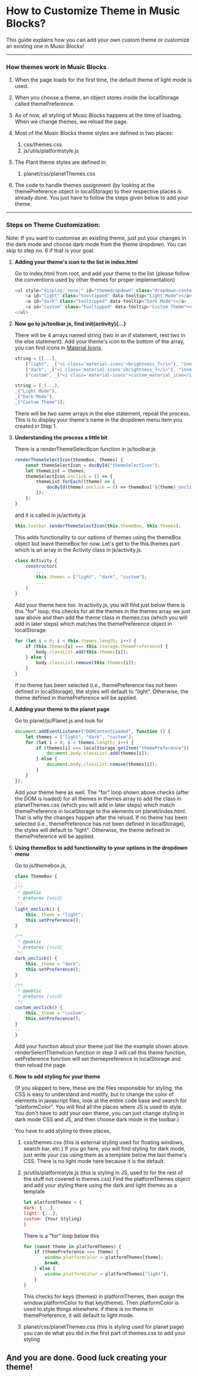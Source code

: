 # How to Customize Theme in Music Blocks?

This guide explains how you can add your own custom theme or customize an existing one in Music Blocks!

---

### How themes work in Music Blocks

1. When the page loads for the first time, the default theme of light mode is used.

2. When you choose a theme, an object stores inside the localStorage called themePreference.

3. As of now, all styling of Music Blocks happens at the time of loading. When we change themes, we reload the page.

4. Most of the Music Blocks theme styles are defined in two places:

    1. css/themes.css
    2. js/utils/platformstyle.js

5. The Plant theme styles are defined in:

    1. planet/css/planetThemes.css

6. The code to handle themes assignment (by looking at the themePreference object in localStorage) to their respective places is already done. You just have to follow the steps given below to add your theme.

---

### Steps on Theme Customization:

Note: If you want to customise an existing theme, just put your changes in the dark mode and choose dark mode from the theme dropdown. You can skip to step no. 6 if that is your goal.

1.  **Adding your theme's icon to the list in index.html**

    Go to index.html from root, and add your theme to the list (please follow the conventions used by other themes for proper implementation)

    ```javascript
    <ul style="display: none;" id="themedropdown" class="dropdown-content">
        <a id="light" class="tooltipped" data-tooltip="Light Mode"></a>
        <a id="dark" class="tooltipped" data-tooltip="Dark Mode"></a>
        <a id="custom" class="tooltipped" data-tooltip="Custom Theme"></a>
    </ul>
    ```

2.  **Now go to js/toolbar.js, find init(activity){...}**

    There will be 4 arrays named string (two in an if statement, rest two in the else statement).
    Add your theme's icon to the bottom of the array, you can find icons in [Material Icons](https://materializecss.com/icons.html).


    ```javascript
    string = [[...],
        ["light", _("<i class='material-icons'>brightness_7</i>"), "innerHTML"],
        ["dark", _("<i class='material-icons'>brightness_7</i>"), "innerHTML"],
        ["custom", _("<i class='material-icons'>custom_material_icon</i>"), "innerHTML"]];
    ```

    ```javascript
    string = [_(...),
    _("Light Mode"),
    _("Dark Mode"),
    _("Custom Theme")];
    ```

    There will be two same arrays in the else statement, repeat the process. This is to display your theme's name in the dropdown menu item you created in Step 1.

3.  **Understanding the process a little bit**

    There is a renderThemeSelectIcon function in js/toolbar.js

    ```javascript
    renderThemeSelectIcon(themeBox, themes) {
        const themeSelectIcon = docById("themeSelectIcon");
        let themeList = themes;
        themeSelectIcon.onclick = () => {
            themeList.forEach((theme) => {
                docById(theme).onclick = () => themeBox[`${theme}_onclick`](this.activity);
            });
        };
    }
    ```

    and it is called in js/activity.js

    ```javascript
    this.toolbar.renderThemeSelectIcon(this.themeBox, this.themes);
    ```

    This adds functionality to our options of themes using the themeBox object but leave themeBox for now. Let's get to the this.themes part which is an array in the Activity class in js/activity.js.

    ```javascript
    class Activity {
        constructor(
            ...
            this.themes = ["light", "dark", "custom"];
            ...
        )
    }
    ```

    Add your theme here too. In activity.js, you will find just below there is this "for" loop, this checks for all the themes in the themes array we just saw above and then add the theme class in themes.css (which you will add in later steps) which matches the themePreference object in localStorage.

    ```javascript
    for (let i = 0; i < this.themes.length; i++) {
        if (this.themes[i] === this.storage.themePreference) {
            body.classList.add(this.themes[i]);
        } else {
            body.classList.remove(this.themes[i]);
        }
    }
    ```

    If no theme has been selected (i.e., themePreference has not been defined in localStorage), the styles will default to "light". Otherwise, the theme defined in themePreference will be applied.

4.  **Adding your theme to the planet page**

    Go to planet/js/Planet.js and look for

    ```javascript
    document.addEventListener("DOMContentLoaded", function () {
        let themes = ["light", "dark", "custom"];
        for (let i = 0; i < themes.length; i++) {
            if (themes[i] === localStorage.getItem("themePreference")) {
                document.body.classList.add(themes[i]);
            } else {
                document.body.classList.remove(themes[i]);
            }
        }
    });
    ```

    Add your theme here as well. The "for" loop shown above checks (after the DOM is loaded) for all themes in themes array to add the class in planetThemes.css (which you will add in later steps) which match themePreference in localStorage to the elements on planet/index.html. That is why the changes happen after the reload.
    If no theme has been selected (i.e., themePreference has not been defined in localStorage), the styles will default to "light". Otherwise, the theme defined in themePreference will be applied.

5.  **Using themeBox to add functionality to your options in the dropdown menu**

    Go to js/themebox.js,

    ```javascript
    class ThemeBox {
    ...
    /**
     * @public
     * @returns {void}
     */
    light_onclick() {
        this._theme = "light";
        this.setPreference();
    }

    /**
     * @public
     * @returns {void}
     */
    dark_onclick() {
        this._theme = "dark";
        this.setPreference();
    }

    /**
     * @public
     * @returns {void}
     */
    custom_onclick() {
        this._theme = "custom";
        this.setPreference();
    }
    ...
    }
    ```

    Add your function about your theme just like the example shown above. renderSelectThemeIcon function in step 3 will call this theme function, setPreference function will set themepreference in localStorage and then reload the page

6.  **Now to add styling for your theme**

    (If you skipped to here, these are the files responsible for styling, the CSS is easy to understand and modify, but to change the color of elements in javascript files, look at the entire code base and search for "platformColor". You will find all the places where JS is used to style. You don't have to add your own theme, you can just change styling in dark mode CSS and JS, and then choose dark mode in the toolbar.)

    You have to add styling to three places,

    1. css/themes.css (this is external styling used for floating windows, search bar, etc.)
       If you go here, you will find styling for dark mode, just write your css using them as a template below the last theme's CSS. There is no light mode here because it is the default.

    2. js/utils/platformstyle.js (this is styling in JS, used to for the rest of the stuff not covered in themes.css)
       Find the platformThemes object and add your styling there using the dark and light themes as a template

        ```javascript
        let platformThemes = {
        dark: {...},
        light: {...},
        custom: {Your Styling}
        }
        ```

        There is a "for" loop below this

        ```javascript
        for (const theme in platformThemes) {
            if (themePreference === theme) {
                window.platformColor = platformThemes[theme];
                break;
            } else {
                window.platformColor = platformThemes["light"];
            }
        }
        ```

        This checks for keys (themes) in platformThemes, then assign the window.platformColor to that key(theme).
        Then platformColor is used to style things elsewhere. if there is no theme in themePreference, it will default to light mode.

    3. planet/css/planetThemes.css (this is styling used for planet page) you can do what you did in the first part of themes.css to add your styling

## And you are done. Good luck creating your theme!